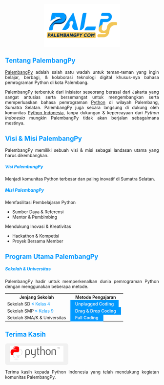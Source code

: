 <p align="center" style="padding-top:1rem;">
<img src="https://github.com/palembangpy/.github/raw/main/profile/logo.png" alt="palembangpy_logo.png" width="250" />
</p>

<h2 style="color:#0099ff;font-weight:700;">Tentang PalembangPy</h2>

<p align="justify">
<a href="https://palembangpy.com/">PalembangPy</a> adalah salah satu wadah untuk teman-teman yang ingin belajar, berbagi, & kolaborasi teknologi digital khusus-nya bahasa pemrograman Python di kota Palembang.
</p>

<p align="justify">
PalembangPy terbentuk dari inisiator seseorang berasal dari Jakarta yang sangat antusias serta bersemangat untuk mengembangkan serta memperluaskan bahasa pemrograman <a href="https://python.org/">Python</a> di wilayah Palembang, Sumatra Selatan. PalembangPy juga secara langsung di dukung oleh komunitas <a href="https://python.or.id/">Python Indonesia</a>, tanpa dukungan & kepercayaan dari <i>Python Indonesia</i> mungkin PalembangPy tidak akan berjalan sebagaimana mestinya.
</p>

<h2 style="color:#0099ff;font-weight:700;">Visi & Misi PalembangPy</h2>

<p align="justify">
PalembangPy memiliki sebuah visi & misi sebagai landasan utama yang harus dikembangkan.
</p>

<h5 style="color:#0099ff;font-weight:700;">Visi PalembangPy</h5>

<p align="justify">
Menjadi komunitas Python terbesar dan paling inovatif di Sumatra Selatan.</p>

<h5 style="color:#0099ff;font-weight:700;">Misi PalembangPy</h5>

<p>Memfasilitasi Pembelajaran Python</p>

<ul>
    <li>Sumber Daya & Referensi</li>
    <li>Mentor & Pembimbing</li>
</ul>

<p>Mendukung Inovasi & Kreativitas</p>

<ul>
    <li>Hackathon & Kompetisi</li>
    <li>Proyek Bersama Member</li>
</ul>

<h2 style="color:#0099ff;font-weight:700;">Program Utama PalembangPy</h2>

<h5 style="color:#0099ff;font-weight:700;">Sekolah & Universitas</h5>

<p align="justify">PalembangPy hadir untuk memperkenalkan dunia pemrograman Python dengan menggunakan beberapa metode.</p>

<table>
<th>Jenjang Sekolah</th>
<th>Metode Pengajaran</th>
<tr>
    <td>Sekolah SD <span style="color:#0099ff;">&le; Kelas 4</span></td>
    <td><mark style="padding:.25rem 1rem; color:#f1f2f3; font-weight:600; background-color:#0099ff;">Unplugged Coding</mark></td>
</tr>
<tr>
    <td>Sekolah SMP <span style="color:#0099ff;">&le; Kelas 9</span></td>
    <td><mark style="padding:.25rem 1rem; color:#f1f2f3; font-weight:600; background-color:#0099ff;">Drag & Drop Coding</mark></td>
</tr>
<tr>
    <td>Sekolah SMA/K & Universitas</td>
    <td><mark style="padding:.25rem 1rem; color:#f1f2f3; font-weight:600; background-color:#0099ff;">Full Coding</mark></td>
</tr>
</table>

<h2 style="color:#0099ff;font-weight:700;">Terima Kasih</h2>

<p style="display:flex; align-items:center; width:100%; gap:1rem;">
    <a href="https://python.or.id/" target="_blank" style="background-color:#f1f1f1; padding:0.5rem 1rem; border-radius:.5rem;">
        <img src="https://github.com/palembangpy/.github/raw/main/profile/python_id.png" alt="anymhost_logo.png" width="175" />
    </a>
</p>

<p align="justify">Terima kasih kepada Python Indonesia yang telah mendukung kegiatan komunitas PalembangPy.</p>

<!--
<h2 style="color:#0099ff;font-weight:700;">Sponsor</h2>


<p style="display:flex; align-items:center; width:100%; gap:1rem;">
    <a href="https://anymhost.id/" target="_blank" style="background-color:#f1f1f1; padding:0.5rem 1rem; border-radius:.5rem;">
        <img src="https://cdn.anymhost.id/logo-anymhost-new.png" alt="anymhost_logo.png" width="175" />
    </a>
</p>

<p align="justify">Terima kasih kepada Sponsor yang telah mensupport seluruh kegiatan komunitas PalembangPy.</p> -->
